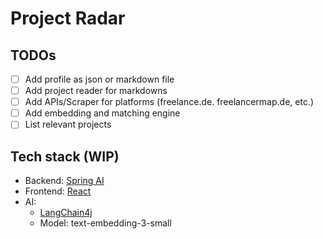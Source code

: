 # Project Radar

## TODOs

- [ ] Add profile as json or markdown file
- [ ] Add project reader for markdowns
- [ ] Add APIs/Scraper for platforms (freelance.de. freelancermap.de, etc.)
- [ ] Add embedding and matching engine
- [ ] List relevant projects

## Tech stack (WIP)

- Backend: [Spring AI](https://docs.spring.io/spring-ai/reference/index.html)
- Frontend: [React](https://react.dev/)
- AI: 
  - [LangChain4j](https://docs.langchain4j.dev/)
  - Model: text-embedding-3-small


